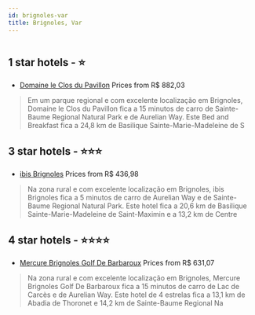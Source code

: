 ```yaml
---
id: brignoles-var
title: Brignoles, Var
---
```


<center><img src="https://i.travelapi.com/hotels/1000000/20000/15700/15642/dca4fe49_z.jpg" alt="" /></center>


##  1 star hotels - ⭐️

-    [Domaine le Clos du Pavillon](https://www.hurb.com/br/aud/https://www.hurb.com/br/hotelsignoles/domaine-le-clos-du-pavillon-HT-Y9V4?cmp=18055) Prices from R$ 882,03
   > Em um parque regional e com excelente localização em Brignoles, Domaine le Clos du Pavillon fica a 15 minutos de carro de Sainte-Baume Regional Natural Park e de Aurelian Way.  Este Bed and Breakfast fica a 24,8 km de Basilique Sainte-Marie-Madeleine de S

##  3 star hotels - ⭐️⭐️⭐️

-    [ibis Brignoles](https://www.hurb.com/br/aud/https://www.hurb.com/br/hotelsignoles/ibis-brignoles-HT-I0V4?cmp=18055) Prices from R$ 436,98
   > Na zona rural e com excelente localização em Brignoles, ibis Brignoles fica a 5 minutos de carro de Aurelian Way e de Sainte-Baume Regional Natural Park.  Este hotel fica a 20,6 km de Basilique Sainte-Marie-Madeleine de Saint-Maximin e a 13,2 km de Centre

##  4 star hotels - ⭐️⭐️⭐️⭐️

-    [Mercure Brignoles Golf De Barbaroux](https://www.hurb.com/br/aud/https://www.hurb.com/br/hotelsignoles/mercure-brignoles-golf-de-barbaroux-HT-VXK0?cmp=18055) Prices from R$ 631,07
   > Na zona rural e com excelente localização em Brignoles, Mercure Brignoles Golf De Barbaroux fica a 15 minutos de carro de Lac de Carcès e de Aurelian Way.  Este hotel de 4 estrelas fica a 13,1 km de Abadia de Thoronet e 14,2 km de Sainte-Baume Regional Na
